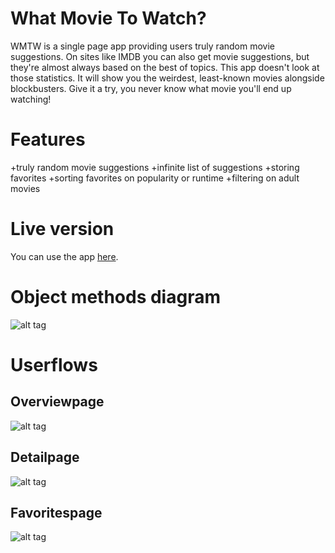 # What Movie To Watch?
WMTW is a single page app providing users truly random movie suggestions. On sites like IMDB you can also get movie suggestions, but they're almost always based on the best of topics. This app doesn't look at those statistics. It will show you the weirdest, least-known movies alongside blockbusters. Give it a try, you never know what movie you'll end up watching!

# Features
+truly random movie suggestions
+infinite list of suggestions
+storing favorites
+sorting favorites on popularity or runtime
+filtering on adult movies

# Live version
You can use the app [here](http://wmtw.davebitter.com).

# Object methods diagram
![alt tag](https://raw.githubusercontent.com/DaveBitter/minor-webdev_web-app-from-scratch/master/week_3/exercise_1/structure/app_flow/app_structure.png)

# Userflows
## Overviewpage
![alt tag](https://raw.githubusercontent.com/DaveBitter/minor-webdev_web-app-from-scratch/master/week_3/exercise_1/structure/userflows/userflow_overviewpage.png)
## Detailpage
![alt tag](https://raw.githubusercontent.com/DaveBitter/minor-webdev_web-app-from-scratch/master/week_3/exercise_1/structure/userflows/userflow_detailpage.png)
## Favoritespage
![alt tag](https://raw.githubusercontent.com/DaveBitter/minor-webdev_web-app-from-scratch/master/week_3/exercise_1/structure/userflows/userflow_favoritespage.png)
